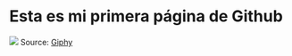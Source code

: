 # Esta es mi primera página de Github

![](https://media.giphy.com/media/YvhU61Lel3LVZTAfGO/giphy-downsized.gif)
Source: [Giphy](https://media.giphy.com/media/YvhU61Lel3LVZTAfGO/giphy-downsized.gif)
